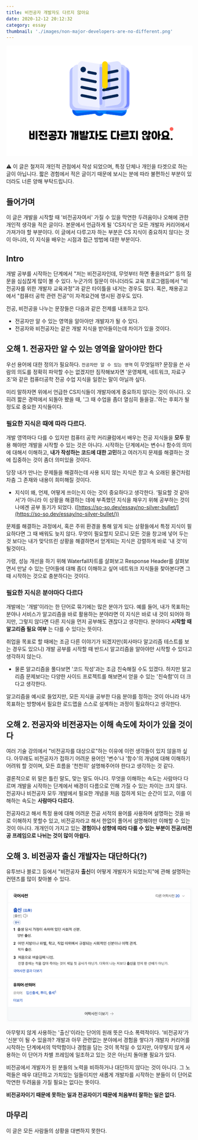 ```yaml
---
title: 비전공자 개발자도 다르지 않아요
date: 2020-12-12 20:12:32
category: essay
thumbnail: './images/non-major-developers-are-no-different.png'
---
```


![image](./images/non-major-developers-are-no-different.png)

⚠️   이 글은 철저히 개인적 관점에서 작성 되었으며, 특정 단체나 개인을 타겟으로 하는 글이 아닙니다. 짧은 경험에서 적은 글이기 때문에 보시는 분에 따라 불편하신 부분이 있더라도 너른 양해 부탁드립니다.

## 들어가며

이 글은 개발을 시작할 때 '비전공자여서' 가질 수 있을 막연한 두려움이나 오해에 관한 개인적 생각을 적은 글이다. 본문에서 언급하게 될 'CS지식'은 모든 개발자 커리어에서 가져가야 할 부분이다. 이 글에서 다루고자 하는 부분은 CS 지식이 중요하지 않다는 것이 아니라, 이 지식을 배우는 시점과 접근 방법에 대한 부분이다.

## Intro

개발 공부를 시작하는 단계에서 "저는 비전공자인데, 무엇부터 하면 좋을까요?" 등의 질문을 심심찮게 많이 볼 수 있다. 누군가의 질문이 아니더라도 교육 프로그램등에서 "비전공자를 위한 개발자 교육과정"과 같은 타이틀을 내거는 경우도 많다. 혹은, 채용공고에서 "컴퓨터 공학 관련 전공"이 자격요건에 명시된 경우도 있다.

전공, 비전공을 나누는 문장들은 다음과 같은 전제를 내포하고 있다.

- 전공자만 알 수 있는 영역을 알아야만 개발자가 될 수 있다.
- 전공자와 비전공자는  같은 개발 지식을 받아들이는데 차이가 있을 것이다.

## 오해 1. 전공자만 알 수 있는 영역을 알아야만 한다

우선 용어에 대한 정의가 필요하다.  `전공자만 알 수 있는 영역` 이 무엇일까? 문장을 쓴 사람의 의도를 정확히 파악할 수는 없겠지만 짐작해보자면 '운영체제, 네트워크, 자료구조'와 같은 컴퓨터공학 전공 수업 지식을 일컫는 말이 아닐까 싶다.

미리 말하자면 위에서 언급한 CS지식들이 개발자에게 중요하지 않다는 것이 아니다. 오히려 짧은 경력에서 되돌아 봤을 때, '그 때 수업을 좀더 열심히 들을걸..'하는 후회가 될 정도로 중요한 지식들이다.

### 필요한 지식은 때에 따라 다르다.

개발 영역마다 다를 수 있지만 컴퓨터 공학 커리큘럼에서 배우는 전공 지식들을 **모두** 활용 해야만 개발을 시작할 수 있는 것은 아니다. 시작하는 단계에서는 변수나 함수의 의미에 대해서 이해하고, **내가 작성하는 코드에 대한 고민**하고 여러가지 문제를 해결하는 것에 집중하는 것이 좀더 의미있을 것이다.

당장 내가 만나는 문제들을 해결하는데 사용 되지 않는 지식은 창고 속 오래된 물건처럼 차츰 그 존재와 내용이 희미해질 것이다.

- 지식이 왜, 언제, 어떻게 쓰이는지 아는 것이 중요하다고 생각한다. ‘필요할 것 같아서’가 아니라 이 상황을 해결하는 데에 부족했던 지식을 채우기 위해 공부하는 것이 나에겐 공부 동기가 되었다. ([https://so-so.dev/essay/no-silver-bullet/](https://so-so.dev/essay/no-silver-bullet/))

문제를 해결하는 과정에서, 혹은 주위 환경을 통해 알게 되는 상황들에서 특정 지식이 필요하다면 그 때 배워도 늦지 않다. 무엇이 필요할지 모르니 모든 것을 창고에 넣어 두는 것 보다는 내가 맞닥뜨린 상황을 해결하면서 얻게되는 지식은 강렬하게 바로 '내 것'이 될것이다.

가령, 성능 개선을 하기 위해 Waterfall차트를 살펴보고 Response Header를 살펴보면서 만날 수 있는 단어들에 대해 좀더 이해하고 싶어 네트워크 지식들을 찾아본다면 그 때 시작하는 것으로 충분하다는 것이다.

### 필요한 지식은 분야마다 다르다

개발에는 '개발'이라는 한 단어로 묶기에는 많은 분야가 있다. 예를 들어, 내가 목표하는 분야나 서비스가 알고리즘을 바로 활용하는 분야라면 이 지식은 바로 내 것이 되어야 하지만, 그렇지 않다면 다른 지식을 먼저 공부해도 괜찮다고 생각한다. 분야마다 **시작할 때 알고리즘 필요 여부** 는 다를 수 있다는 뜻이다.

취업을 목표로 할 때에는 조금 다른 이야기가 되겠지만(회사마다 알고리즘 테스트를 보는 경우도 있으니) 개발 공부를 시작할 때 반드시 알고리즘을 알아야만 시작할 수 있다고 생각하지 않는다.

- 물론 알고리즘을 풀다보면 '코드 작성'과는 조금 친숙해질 수도 있겠다. 하지만 알고리즘 문제보다는 다양한 사이드 프로젝트를 해보면서 얻을 수 있는 '친숙함'이 더 크다고 생각한다.

알고리즘을 예시로 들었지만, 모든 지식을 공부한 다음 분야를 정하는 것이 아니라 내가 목표하는 방향에서 필요한 로드맵을 스스로 설계하는 과정이 필요하다고 생각한다.

## 오해 2. 전공자와 비전공자는 이해 속도에 차이가 있을 것이다

여러 기술 강의에서 "비전공자를 대상으로"하는 이유에 이런 생각들이 있지 않을까 싶다. 아무래도 비전공자가 접하기 어려운 용어인 '변수'나 '함수'의 개념에 대해 이해하기 어려워 할 것이며, 모든 흐름을 '천천히' 설명해주어야 한다고 생각하는 것 같다.

결론적으로 위 말은 틀린 말도, 맞는 말도 아니다. 무엇을 이해하는 속도는 사람마다 다르며 개발을 시작하는  단계에서 배경이 다름으로 인해 가질 수 있는 차이는 크지 않다. 전공자나 비전공자 모두 개발에서 필요한 개념을 처음 접하게 되는 순간이 있고, 이를 이해하는 속도는 **사람마다 다르다.**

전공자라고 해서  특정 용에 대해 어려운 전공 서적의 용어를 사용하며 설명하는 것을 바로 이해하지 못할수 있고, 비전공자라고 해서 한없이 풀어서 설명해야만 이해할 수 있는것이 아니다. 개개인이 가지고 있는 **경험이나 성향에 따라 다를 수 있는 부분이 전공/비전공 프레임으로 나뉘는 것이 많이 아쉽다.**

## 오해 3. 비전공자 출신 개발자는 대단하다(?)

유투브나 블로그 등에서 "비전공자 **출신**이 어떻게 개발자가 되었는지"에 관해 설명하는 컨텐츠를 많이 찾아볼 수 있다.

![native_dictionary](./images/native_dictionary.png)

아무렇지 않게 사용하는 '출신'이라는 단어의 원래 뜻은 다소 폭력적이다. '비전공자'가 '신분'이 될 수 있을까? 개발과 아무 관련없는 분야에서 경험을 쌓다가 개발자 커리어를 시작하는 단계에서의 막막함이나 경험을 담는 것이 목적일 수 있지만, 아무렇지 않게 사용하는 이 단어가 차별 프레임에 일조하고 있는 것은 아닌지 돌아볼 필요가 있다.

비전공에서 개발자가 된 분들의 노력을 비하하거나 대단하지 않다는 것이 아니다. 그 노력들은 매우 대단하고 가치있는 일들이지만 새롭게 개발자를 시작하는 분들이 이 단어로 막연한 두려움을 가질 필요는 없다는 뜻이다.

**비전공자이기 때문에 못하는 일과 전공자이기 때문에 처음부터 잘하는 일은 없다.**

## 마무리

이 글은 모든 사람들의 상황을 대변하지 못한다.
